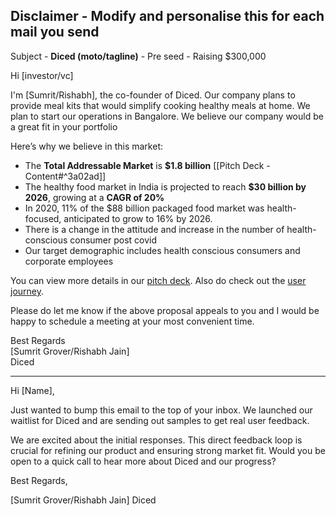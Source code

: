 ## Disclaimer - Modify and personalise this for each mail you send

Subject - **Diced (moto/tagline)** - Pre seed - Raising $300,000

Hi [investor/vc]

I'm [Sumrit/Rishabh], the co-founder of Diced. Our company plans to provide meal kits that would simplify cooking healthy meals at home. We plan to start our operations in Bangalore. We believe our company would be a great fit in your portfolio

Here’s why we believe in this market:

- The **Total Addressable Market** is **$1.8 billion** [[Pitch Deck - Content#^3a02ad]]
- The healthy food market in India is projected to reach **$30 billion by 2026**, growing at a **CAGR of 20%**
- In 2020, 11% of the $88 billion packaged food market was health-focused, anticipated to grow to 16% by 2026. 
- There is a change in the attitude and increase in the number of health-conscious consumer post covid
-  Our target demographic includes health conscious consumers and corporate employees

You can view more details in our [pitch deck](http://www.diced.in/pitch-deck). Also do check out the [user journey](http://www.diced.in/user-journey).

Please do let me know if the above proposal appeals to you and I would be happy to schedule a meeting at your most convenient time.

Best Regards  
[Sumrit Grover/Rishabh Jain]  
Diced

---
Hi [Name],

Just wanted to bump this email to the top of your inbox. We launched our waitlist for Diced and are sending out samples to get real user feedback.

We are excited about the initial responses. This direct feedback loop is crucial for refining our product and ensuring strong market fit. Would you be open to a quick call to hear more about Diced and our progress?

Best Regards,

[Sumrit Grover/Rishabh Jain] Diced